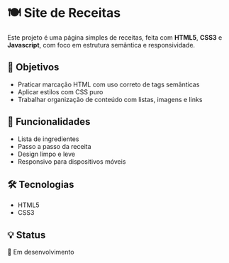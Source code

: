 # 🍽️ Site de Receitas

Este projeto é uma página simples de receitas, feita com **HTML5**, **CSS3** e **Javascript**, com foco em estrutura semântica e responsividade.

## 🌟 Objetivos
- Praticar marcação HTML com uso correto de tags semânticas
- Aplicar estilos com CSS puro
- Trabalhar organização de conteúdo com listas, imagens e links

## 📌 Funcionalidades
- Lista de ingredientes
- Passo a passo da receita
- Design limpo e leve
- Responsivo para dispositivos móveis

## 🛠️ Tecnologias
- HTML5
- CSS3

## 💡 Status
🚧 Em desenvolvimento
